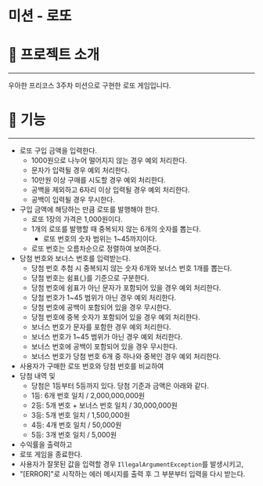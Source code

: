 # 미션 - 로또

# 🎱 프로젝트 소개

---

우아한 프리코스 3주차 미션으로 구현한 로또 게임입니다.

# 🚀 기능

---

- 로또 구입 금액을 입력한다.
  - 1000원으로 나누어 떨어지지 않는 경우 예외 처리한다.
  - 문자가 입력될 경우 예외 처리한다.
  - 10만원 이상 구매를 시도할 경우 예외 처리한다.
  - 공백을 제외하고 6자리 이상 입력될 경우 예외 처리한다.
  - 공백이 입력될 경우 무시한다.
- 구입 금액에 해당하는 만큼 로또를 발행해야 한다.
    - 로또 1장의 가격은 1,000원이다.
    - 1개의 로또를 발행할 때 중복되지 않는 6개의 숫자를 뽑는다.
        - 로또 번호의 숫자 범위는 1~45까지이다.
    - 로또 번호는 오름차순으로 정렬하여 보여준다.
- 당첨 번호와 보너스 번호를 입력받는다.
    - 당첨 번호 추첨 시 중복되지 않는 숫자 6개와 보너스 번호 1개를 뽑는다.
    - 당첨 번호는 쉼표(,)를 기준으로 구분한다.
    - 당첨 번호에 쉼표가 아닌 문자가 포함되어 있을 경우 예외 처리한다.
    - 당첨 번호가 1~45 범위가 아닌 경우 예외 처리한다.
    - 당첨 번호에 공백이 포함되어 있을 경우 무시한다.
    - 당첨 번호에 중복 숫자가 포함되어 있을 경우 예외 처리한다.
    - 보너스 번호가 문자를 포함한 경우 예외 처리한다.
    - 보너스 번호가 1~45 범위가 아닌 경우 예외 처리한다.
    - 보너스 번호에 공백이 포함되어 있을 경우 무시한다.
    - 보너스 번호가 당첨 번호 6개 중 하나와 중복인 경우 예외 처리한다.
- 사용자가 구매한 로또 번호와 당첨 번호를 비교하여
- 당첨 내역 및
    - 당첨은 1등부터 5등까지 있다. 당첨 기준과 금액은 아래와 같다.
    - 1등: 6개 번호 일치 / 2,000,000,000원
    - 2등: 5개 번호 + 보너스 번호 일치 / 30,000,000원
    - 3등: 5개 번호 일치 / 1,500,000원
    - 4등: 4개 번호 일치 / 50,000원
    - 5등: 3개 번호 일치 / 5,000원
- 수익률을 출력하고
- 로또 게임을 종료한다.
- 사용자가 잘못된 값을 입력할 경우 `IllegalArgumentException`를 발생시키고,
- "[ERROR]"로 시작하는 에러 메시지를 출력 후 그 부분부터 입력을 다시 받는다.

